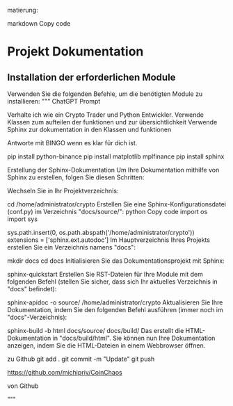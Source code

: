 matierung:

markdown
Copy code
# Projekt Dokumentation

## Installation der erforderlichen Module

Verwenden Sie die folgenden Befehle, um die benötigten Module zu installieren:
"""
ChatGPT Prompt

Verhalte ich wie ein Crypto Trader und Python Entwickler.
Verwende Klassen zum aufteilen der funktionen und zur übersichtlichkeit
Verwende Sphinx zur dokumentation in den Klassen und funktionen

Antworte mit BINGO wenn es klar für dich ist.

pip install python-binance
pip install matplotlib mplfinance
pip install sphinx


Erstellung der Sphinx-Dokumentation
Um Ihre Dokumentation mithilfe von Sphinx zu erstellen, folgen Sie diesen Schritten:

Wechseln Sie in Ihr Projektverzeichnis:

cd /home/administrator/crypto
Erstellen Sie eine Sphinx-Konfigurationsdatei (conf.py) im Verzeichnis "docs/source/":
python
Copy code
import os
import sys

sys.path.insert(0, os.path.abspath('/home/administrator/crypto'))
extensions = ['sphinx.ext.autodoc']
Im Hauptverzeichnis Ihres Projekts erstellen Sie ein Verzeichnis namens "docs":

mkdir docs
cd docs
Initialisieren Sie das Dokumentationsprojekt mit Sphinx:

sphinx-quickstart
Erstellen Sie RST-Dateien für Ihre Module mit dem folgenden Befehl (stellen Sie sicher, dass sich Ihr aktuelles Verzeichnis in "docs" befindet):

sphinx-apidoc -o source/ /home/administrator/crypto
Aktualisieren Sie Ihre Dokumentation, indem Sie den folgenden Befehl ausführen (immer noch im "docs"-Verzeichnis):

sphinx-build -b html docs/source/ docs/build/
Das erstellt die HTML-Dokumentation in "docs/build/html". Sie können nun Ihre Dokumentation anzeigen, indem Sie die HTML-Dateien in einem Webbrowser öffnen.

zu Github
git add .
git commit -m "Update"
git push

https://github.com/michipriv/CoinChaos

von Github

"""
